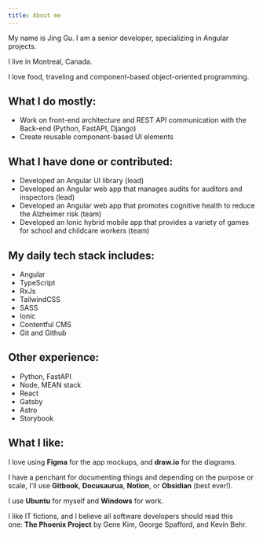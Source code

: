 ```yaml
---
title: About me
---
```


My name is Jing Gu. I am a senior developer, specializing in Angular projects.

I live in Montreal, Canada.

I love food, traveling and component-based object-oriented programming.

## What I do mostly:

- Work on front-end architecture and REST API communication with the Back-end (Python, FastAPI, Django)
- Create reusable component-based UI elements

## What I have done or contributed:

- Developed an Angular UI library (lead)
- Developed an Angular web app that manages audits for auditors and inspectors (lead)
- Developed an Angular web app that promotes cognitive health to reduce the Alzheimer risk (team)
- Developed an Ionic hybrid mobile app that provides a variety of games for school and childcare workers (team)

## My daily tech stack includes:

- Angular
- TypeScript
- RxJs
- TailwindCSS
- SASS
- Ionic
- Contentful CMS
- Git and Github

## Other experience:

- Python, FastAPI
- Node, MEAN stack
- React
- Gatsby
- Astro
- Storybook

## What I like:

I love using **Figma** for the app mockups, and **draw.io** for the diagrams.

I have a penchant for documenting things and depending on the purpose or scale, I'll use **Gitbook**, **Docusaurua**, **Notion**, or **Obsidian** (best ever!).

I use **Ubuntu** for myself and **Windows** for work.

I like IT fictions, and I believe all software developers should read this one: **The Phoenix Project** by Gene Kim, George Spafford, and Kevin Behr.